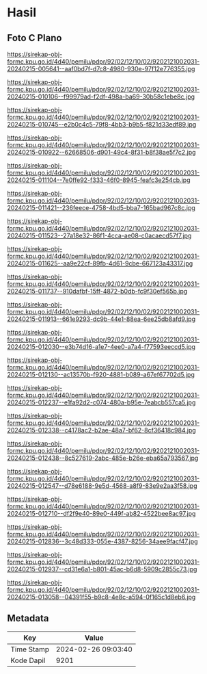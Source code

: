 # Hasil

## Foto C Plano

https://sirekap-obj-formc.kpu.go.id/4d40/pemilu/pdpr/92/02/12/10/02/9202121002031-20240215-005641--aaf0bd7f-d7c8-4980-930e-97f12e776355.jpg

https://sirekap-obj-formc.kpu.go.id/4d40/pemilu/pdpr/92/02/12/10/02/9202121002031-20240215-010106--f99979ad-f2df-498a-ba69-30b58c1ebe8c.jpg

https://sirekap-obj-formc.kpu.go.id/4d40/pemilu/pdpr/92/02/12/10/02/9202121002031-20240215-010745--e2b0c4c5-79f8-4bb3-b9b5-f821d33edf89.jpg

https://sirekap-obj-formc.kpu.go.id/4d40/pemilu/pdpr/92/02/12/10/02/9202121002031-20240215-010922--62668506-d901-49c4-8f31-b8f38ae5f7c2.jpg

https://sirekap-obj-formc.kpu.go.id/4d40/pemilu/pdpr/92/02/12/10/02/9202121002031-20240215-011104--7e0ffe92-f333-46f0-8945-feafc3e254cb.jpg

https://sirekap-obj-formc.kpu.go.id/4d40/pemilu/pdpr/92/02/12/10/02/9202121002031-20240215-011421--236feece-4758-4bd5-bba7-165bad967c8c.jpg

https://sirekap-obj-formc.kpu.go.id/4d40/pemilu/pdpr/92/02/12/10/02/9202121002031-20240215-011523--27a18e32-86f1-4cca-ae08-c0acaecd57f7.jpg

https://sirekap-obj-formc.kpu.go.id/4d40/pemilu/pdpr/92/02/12/10/02/9202121002031-20240215-011625--aa9e22cf-89fb-4d61-9cbe-667123a43317.jpg

https://sirekap-obj-formc.kpu.go.id/4d40/pemilu/pdpr/92/02/12/10/02/9202121002031-20240215-011737--910dafbf-15ff-4872-b0db-fc9f30ef565b.jpg

https://sirekap-obj-formc.kpu.go.id/4d40/pemilu/pdpr/92/02/12/10/02/9202121002031-20240215-011913--661e9293-dc9b-44e1-88ea-6ee25db8afd9.jpg

https://sirekap-obj-formc.kpu.go.id/4d40/pemilu/pdpr/92/02/12/10/02/9202121002031-20240215-012030--e3b74d16-a1e7-4ee0-a7a4-f77593eeccd5.jpg

https://sirekap-obj-formc.kpu.go.id/4d40/pemilu/pdpr/92/02/12/10/02/9202121002031-20240215-012130--ac13570b-f920-4881-b089-a67ef67702d5.jpg

https://sirekap-obj-formc.kpu.go.id/4d40/pemilu/pdpr/92/02/12/10/02/9202121002031-20240215-012237--e1fa92d2-c074-480a-b95e-7eabcb557ca5.jpg

https://sirekap-obj-formc.kpu.go.id/4d40/pemilu/pdpr/92/02/12/10/02/9202121002031-20240215-012338--c4178ac2-b2ae-48a7-bf62-8cf36418c984.jpg

https://sirekap-obj-formc.kpu.go.id/4d40/pemilu/pdpr/92/02/12/10/02/9202121002031-20240215-012438--8c527619-2abc-485e-b26e-eba65a793567.jpg

https://sirekap-obj-formc.kpu.go.id/4d40/pemilu/pdpr/92/02/12/10/02/9202121002031-20240215-012547--d78e6188-9e5d-4568-a8f9-83e9e2aa3f58.jpg

https://sirekap-obj-formc.kpu.go.id/4d40/pemilu/pdpr/92/02/12/10/02/9202121002031-20240215-012710--df2f9e40-89e0-449f-ab82-4522bee8ac97.jpg

https://sirekap-obj-formc.kpu.go.id/4d40/pemilu/pdpr/92/02/12/10/02/9202121002031-20240215-012836--3c48d333-055e-4387-8256-34aee9facf47.jpg

https://sirekap-obj-formc.kpu.go.id/4d40/pemilu/pdpr/92/02/12/10/02/9202121002031-20240215-012937--cd31e6a1-b801-45ac-b6d8-5909c2855c73.jpg

https://sirekap-obj-formc.kpu.go.id/4d40/pemilu/pdpr/92/02/12/10/02/9202121002031-20240215-013058--04391f55-b9c8-4e8c-a594-0f165c1d8eb6.jpg


## Metadata

| Key        | Value               |
| ---------- | ------------------- |
| Time Stamp | 2024-02-26 09:03:40 |
| Kode Dapil | 9201                |



